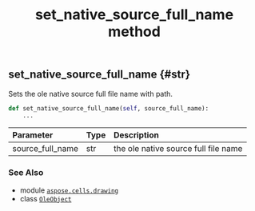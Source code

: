 ﻿---
title: set_native_source_full_name method
second_title: Aspose.Cells for Python via .NET API References
description: 
type: docs
weight: 220
url: /aspose.cells.drawing/oleobject/set_native_source_full_name/
is_root: false
---

## set_native_source_full_name {#str}

Sets the ole native source full file name with path.



```python
def set_native_source_full_name(self, source_full_name):
    ...
```


| Parameter | Type | Description |
| :- | :- | :- |
| source_full_name | str | the ole native source full file name |



### See Also
* module [`aspose.cells.drawing`](../../)
* class [`OleObject`](/cells/python-net/aspose.cells.drawing/oleobject)
